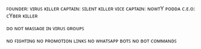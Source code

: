 ꜰᴏᴜɴᴅᴇʀ: ᴠɪʀᴜꜱ ᴋɪʟʟᴇʀ
ᴄᴀᴩᴛᴀɪɴ: ꜱɪʟᴇɴᴛ ᴋɪʟʟᴇʀ
ᴠɪᴄᴇ ᴄᴀᴩᴛᴀɪɴ: ɴᴏᴡᴛY ᴩᴏᴅᴅᴀ
ᴄ.ᴇ.ᴏ: ᴄYʙᴇʀ ᴋɪʟʟᴇʀ

ᴅᴏ ɴᴏᴛ ᴍᴀꜱꜱᴀɢᴇ ɪɴ ᴠɪʀᴜꜱ ɢʀᴏᴜᴩꜱ

ɴᴏ ꜰɪɢʜᴛɪɴɢ
ɴᴏ ᴩʀᴏᴍᴏᴛɪᴏɴ ʟɪɴᴋꜱ
ɴᴏ ᴡʜᴀᴛꜱᴀᴩᴩ ʙᴏᴛꜱ
ɴᴏ ʙᴏᴛ ᴄᴏᴍᴍᴀɴᴅꜱ
